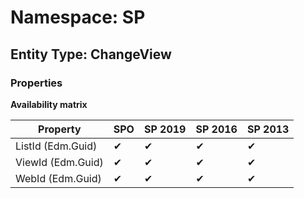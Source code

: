 # Namespace: SP

## Entity Type: ChangeView

### Properties

**Availability matrix**

Property | SPO | SP 2019 | SP 2016 | SP 2013
----------|-----|---------|---------|--------
ListId (Edm.Guid) | ✔ | ✔ | ✔ | ✔
ViewId (Edm.Guid) | ✔ | ✔ | ✔ | ✔
WebId (Edm.Guid) | ✔ | ✔ | ✔ | ✔

